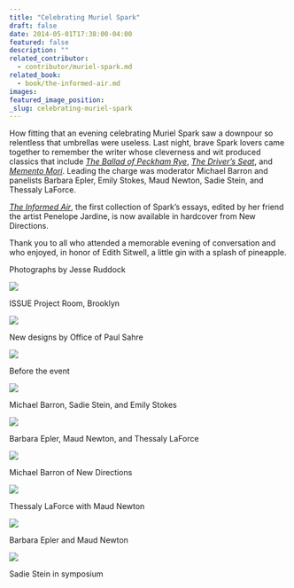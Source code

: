 ```yaml
---
title: "Celebrating Muriel Spark"
draft: false
date: 2014-05-01T17:38:00-04:00
featured: false
description: ""
related_contributor:
  - contributor/muriel-spark.md
related_book:
  - book/the-informed-air.md
images:
featured_image_position: 
_slug: celebrating-muriel-spark
---
```


How fitting that an evening celebrating Muriel Spark saw a downpour so relentless that umbrellas were useless. Last night, brave Spark lovers came together to remember the writer whose cleverness and wit produced classics that include [_The Ballad of Peckham Rye_](http://ndbooks.com/book/the-ballad-of-peckham-rye1), [_The Driver’s Seat_](http://ndbooks.com/book/the-drivers-seat1), and [_Memento Mori_](http://ndbooks.com/book/memento-mori1). Leading the charge was moderator Michael Barron and panelists Barbara Epler, Emily Stokes, Maud Newton, Sadie Stein, and Thessaly LaForce.

[_The Informed Air_](http://ndbooks.com/book/the-informed-air), the first collection of Spark’s essays, edited by her friend the artist Penelope Jardine, is now available in hardcover from New Directions.

Thank you to all who attended a memorable evening of conversation and who enjoyed, in honor of Edith Sitwell, a little gin with a splash of pineapple.

Photographs by Jesse Ruddock

![](http://ndbooks.com/images/uploads/rsz_1spark_ipr-1433.jpg)

ISSUE Project Room, Brooklyn

![](http://ndbooks.com/images/uploads/rsz_spark_ipr-1439.jpg)

New designs by Office of Paul Sahre

![](http://ndbooks.com/images/uploads/rsz_spark_ipr-1441.jpg)

Before the event

![](http://ndbooks.com/images/uploads/rsz_spark_ipr-1456.jpg)

Michael Barron, Sadie Stein, and Emily Stokes

![](http://ndbooks.com/images/uploads/rsz_spark_ipr-1472.jpg)

Barbara Epler, Maud Newton, and Thessaly LaForce

![](http://ndbooks.com/images/uploads/rsz_spark_ipr-1479.jpg)

Michael Barron of New Directions

![](http://ndbooks.com/images/uploads/rsz_1spark_ipr-1484.jpg)

Thessaly LaForce with Maud Newton

![](http://ndbooks.com/images/uploads/rsz_spark_ipr-1493.jpg)

Barbara Epler and Maud Newton

![](http://ndbooks.com/images/uploads/rsz_spark_ipr-1515.jpg)

Sadie Stein in symposium

